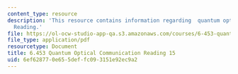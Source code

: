 ```yaml
---
content_type: resource
description: 'This resource contains information regarding  quantum optical communication:
  Reading.'
file: https://ol-ocw-studio-app-qa.s3.amazonaws.com/courses/6-453-quantum-optical-communication-fall-2016/6ef628770e655deffc093151e92ec9a2_MIT6_453F16_Lect15_Notes.pdf
file_type: application/pdf
resourcetype: Document
title: 6.453 Quantum Optical Communication Reading 15
uid: 6ef62877-0e65-5def-fc09-3151e92ec9a2
---
```

